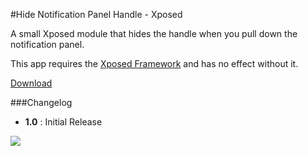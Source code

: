 #Hide Notification Panel Handle - Xposed

A small Xposed module that hides the handle when you pull down the notification panel.

This app requires the [Xposed Framework](http://repo.xposed.info/) and has no effect without it.

[Download](http://repo.xposed.info/module/com.nadeemsultan.hidehandle)

###Changelog
* **1.0** : Initial Release

![](http://i.imgur.com/XTIghj9.jpg?1)